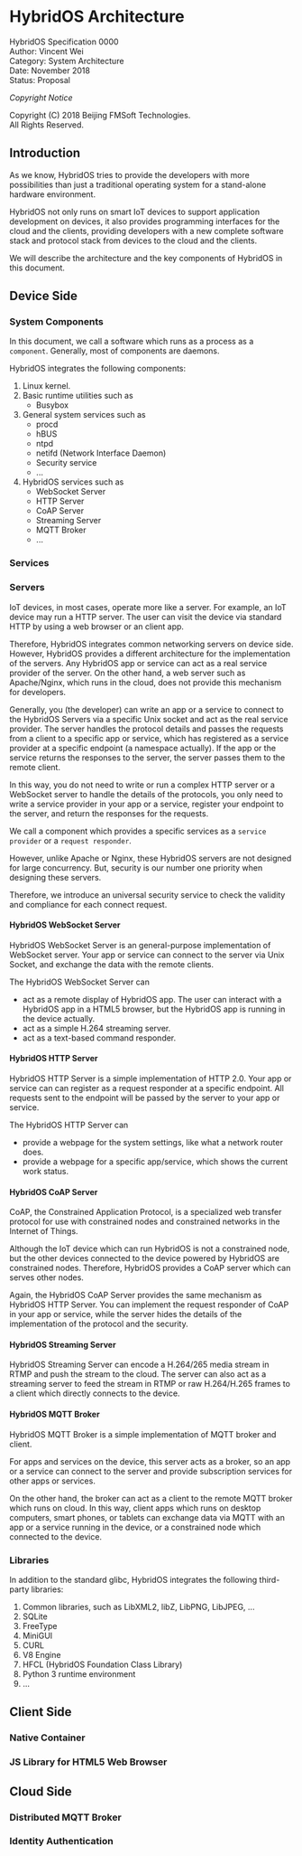 # HybridOS Architecture

HybridOS Specification 0000  
Author: Vincent Wei  
Category: System Architecture  
Date: November 2018  
Status: Proposal

*Copyright Notice*

Copyright (C) 2018 Beijing FMSoft Technologies.  
All Rights Reserved.

## Introduction

As we know, HybridOS tries to provide the developers with more possibilities
than just a traditional operating system for a stand-alone hardware environment.

HybridOS not only runs on smart IoT devices to support application development
on devices, it also provides programming interfaces for the cloud and the clients,
providing developers with a new complete software stack and protocol stack 
from devices to the cloud and the clients.

We will describe the architecture and the key components of HybridOS in this document.

## Device Side

### System Components

In this document, we call a software which runs as a process as a `component`. Generally,
most of components are daemons.

HybridOS integrates the following components:

1. Linux kernel.
1. Basic runtime utilities such as
    * Busybox
1. General system services such as
    * procd
    * hBUS
    * ntpd
    * netifd (Network Interface Daemon)
    * Security service
    * ...
1. HybridOS services such as
    * WebSocket Server
    * HTTP Server
    * CoAP Server
    * Streaming Server
    * MQTT Broker
    * ...

### Services

### Servers

IoT devices, in most cases, operate more like a server. For example, an IoT device
may run a HTTP server. The user can visit the device via standard HTTP by using
a web browser or an client app.

Therefore, HybridOS integrates common networking servers on device side. However, 
HybridOS provides a different architecture for the implementation of the servers.
Any HybridOS app or service can act as a real service provider of the
server. On the other hand, a web server such as Apache/Nginx, which runs in the
cloud, does not provide this mechanism for developers.

Generally, you (the developer) can write an app or a service to connect to the
HybridOS Servers via a specific Unix socket and act as the real service provider.
The server handles the protocol details and passes the requests from a client
to a specific app or service, which has registered as a service provider at a 
specific endpoint (a namespace actually). If the app or the service returns the 
responses to the server, the server passes them to the remote client.

In this way, you do not need to write or run a complex HTTP server or a WebSocket
server to handle the details of the protocols, you only need to write a service
provider in your app or a service, register your endpoint to the server, and
return the responses for the requests.

We call a component which provides a specific services as a `service provider` or
a `request responder`.

However, unlike Apache or Nginx, these HybridOS servers are not designed for
large concurrency. But, security is our number one priority when designing
these servers.

Therefore, we introduce an universal security service to check the validity 
and compliance for each connect request.

#### HybridOS WebSocket Server

HybridOS WebSocket Server is an general-purpose implementation of WebSocket server. 
Your app or service can connect to the server via Unix Socket, and exchange the data
with the remote clients. 

The HybridOS WebSocket Server can 

  * act as a remote display of HybridOS app. The user can interact with a HybridOS app
    in a HTML5 browser, but the HybridOS app is running in the device actually.
  * act as a simple H.264 streaming server.
  * act as a text-based command responder.

#### HybridOS HTTP Server

HybridOS HTTP Server is a simple implementation of HTTP 2.0. Your app or service can 
can register as a request responder at a specific endpoint. All requests sent to
the endpoint will be passed by the server to your app or service. 

The HybridOS HTTP Server can

  * provide a webpage for the system settings, like what a network router does.
  * provide a webpage for a specific app/service, which shows the current work status.

#### HybridOS CoAP Server

CoAP, the Constrained Application Protocol, is a specialized web transfer protocol
for use with constrained nodes and constrained networks in the Internet of Things.

Although the IoT device which can run HybridOS is not a constrained node, but
the other devices connected to the device powered by HybridOS are constrained nodes.
Therefore, HybridOS provides a CoAP server which can serves other nodes.

Again, the HybridOS CoAP Server provides the same mechanism as HybridOS HTTP Server.
You can implement the request responder of CoAP in your app or service, while
the server hides the details of the implementation of the protocol and the security.

#### HybridOS Streaming Server

HybridOS Streaming Server can encode a H.264/265 media stream in RTMP and push
the stream to the cloud. The server can also act as a streaming server to feed the
stream in RTMP or raw H.264/H.265 frames to a client which directly connects to
the device.

#### HybridOS MQTT Broker

HybridOS MQTT Broker is a simple implementation of MQTT broker and client.

For apps and services on the device, this server acts as a broker, so an app
or a service can connect to the server and provide subscription services for
other apps or services.

On the other hand, the broker can act as a client to the remote MQTT broker
which runs on cloud. In this way, client apps which runs on desktop computers,
smart phones, or tablets can exchange data via MQTT with an app or a service
running in the device, or a constrained node which connected to the device.

### Libraries

In addition to the standard glibc, HybridOS integrates the following third-party
libraries:

1. Common libraries, such as LibXML2, libZ, LibPNG, LibJPEG, ...
1. SQLite
1. FreeType
1. MiniGUI
1. CURL
1. V8 Engine
1. HFCL (HybridOS Foundation Class Library)
1. Python 3 runtime environment
1. ...

## Client Side

### Native Container

### JS Library for HTML5 Web Browser

## Cloud Side

### Distributed MQTT Broker

### Identity Authentication


[HybridOS Architecture]: https://github.com/VincentWei/hybridos/blob/master/docs/HYBRIDOS-SPEC-0000.md
[HybridOS App Framework]: https://github.com/VincentWei/hybridos/blob/master/docs/HYBRIDOS-SPEC-0001.md
[HybridOS Foundation Class Library]: https://github.com/VincentWei/hybridos/blob/master/docs/HYBRIDOS-SPEC-0002.md
